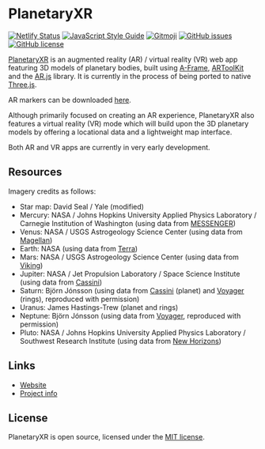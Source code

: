 # PlanetaryXR

[![Netlify Status](https://img.shields.io/endpoint.svg?url=https%3A%2F%2Fdeveloper.oswaldlabs.com%2Fnetlify-status%2Fcd824026-0e6c-4861-92eb-c0ed504f8030)](https://app.netlify.com/sites/planetaryxr/deploys)
[![JavaScript Style Guide](https://img.shields.io/badge/code_style-standard-brightgreen.svg)](https://standardjs.com)
[![Gitmoji](https://img.shields.io/badge/gitmoji-%20😜%20😍-FFDD67.svg)](https://gitmoji.carloscuesta.me)
[![GitHub issues](https://img.shields.io/github/issues/codemacabre/planetaryxr.svg)](https://github.com/codemacabre/planetaryxr/issues)
[![GitHub license](https://img.shields.io/badge/license-MIT-blue.svg)](LICENSE.md)

[PlanetaryXR](http://planetaryxr.netlify.app/) is an augmented reality (AR) / virtual reality (VR) web app featuring 3D models of planetary bodies, built using [A-Frame](https://a-frame.io/), [ARToolKit](https://artoolkit.org/) and the [AR.js](https://github.com/jeromeetienne/AR.js) library. It is currently in the process of being ported to native [Three.js](https://threejs.org).

AR markers can be downloaded [here](./markers-v0.1.5.pdf).

Although primarily focused on creating an AR experience, PlanetaryXR also features a virtual reality (VR) mode which will build upon the 3D planetary models by offering a locational data and a lightweight map interface.

Both AR and VR apps are currently in very early development.

## Resources
Imagery credits as follows:
+ Star map: David Seal / Yale (modified)
+ Mercury: NASA / Johns Hopkins University Applied Physics Laboratory / Carnegie Institution of Washington (using data from [MESSENGER](https://www.nasa.gov/mission_pages/messenger/main/index.html))
+ Venus: NASA / USGS Astrogeology Science Center (using data from [Magellan](http://solarsystem.nasa.gov/missions/magellan))
+ Earth: NASA (using data from [Terra](https://terra.nasa.gov/))
+ Mars: NASA / USGS Astrogeology Science Center (using data from [Viking](https://www.nasa.gov/mission_pages/viking))
+ Jupiter: NASA / Jet Propulsion Laboratory / Space Science Institute (using data from [Cassini](https://www.nasa.gov/mission_pages/cassini/main/index.html))
+ Saturn: Björn Jónsson (using data from [Cassini](https://www.nasa.gov/mission_pages/cassini/main/index.html) (planet) and [Voyager](https://www.nasa.gov/mission_pages/voyager/index.html) (rings), reproduced with permission)
+ Uranus: James Hastings-Trew (planet and rings)
+ Neptune: Björn Jónsson (using data from [Voyager](https://www.nasa.gov/mission_pages/voyager/index.html), reproduced with permission)
+ Pluto: NASA / Johns Hopkins University Applied Physics Laboratory / Southwest Research Institute (using data from [New Horizons](https://www.nasa.gov/mission_pages/newhorizons/main/index.html))

## Links
+ [Website](http://planetaryxr.netlify.com/)
+ [Project info](https://myleslewando.com/prj/planetaryxr)

## License
PlanetaryXR is open source, licensed under the [MIT license](https://github.com/mtlewando/planetaryar/blob/master/LICENSE.md).
